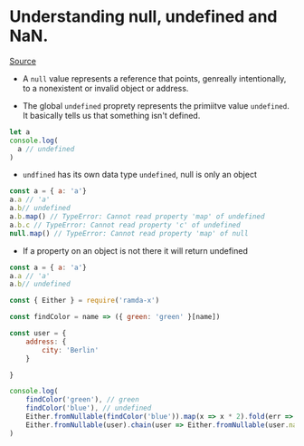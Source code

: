 # Understanding null, undefined and NaN.

[Source](https://codeburst.io/understanding-null-undefined-and-nan-b603cb74b44c)

* A `null` value represents a reference that points, genreally intentionally, to a nonexistent or invalid object or address.

* The global `undefined` proprety represents the primiitve value `undefined`. It basically tells us that something isn't defined.

```js
let a
console.log(
  a // undefined
)
```

* `undfined` has its own data type `undefined`, null is only an object

```js
const a = { a: 'a'}
a.a // 'a'
a.b// undefined
a.b.map() // TypeError: Cannot read property 'map' of undefined
a.b.c // TypeError: Cannot read property 'c' of undefined
null.map() // TypeError: Cannot read property 'map' of null
```
* If a property on an object is not there it will return undefined

```js
const a = { a: 'a'}
a.a // 'a'
a.b// undefined
```

```js
const { Either } = require('ramda-x')

const findColor = name => ({ green: 'green' }[name])

const user = {
    address: {
        city: 'Berlin'
    }

}

console.log(
    findColor('green'), // green
    findColor('blue'), // undefined
    Either.fromNullable(findColor('blue')).map(x => x * 2).fold(err => err, x => x), // 'null'
    Either.fromNullable(user).chain(user => Either.fromNullable(user.name)).chain(name => Either.fromNullable(name.street)).fold(err => err, x => x) // 'null'
)

```
